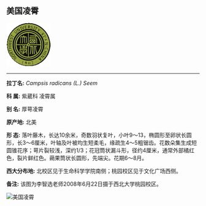 ## 美国凌霄

![西北大学校园网络植物志](JPG/nwu.gif)

---

**拉丁名:**  _Campsis radicans (L.) Seem_

**科 属:** 紫葳科 凌霄属

**别 名:** 厚萼凌霄

**原产地:** 北美

**形  态:** 落叶藤木，长达10余米，奇数羽状复叶，小叶9～13，椭圆形至卵状长圆形，长3～6厘米，叶轴及叶被均生短柔毛，缘疏生4～5粗锯齿。花数朵集生成短圆锥花序；萼片裂较浅，深约1/3；花冠筒状漏斗形，径约4厘米，通常外部橘红色，裂片鲜红色。蒴果筒状长圆形，先端尖。花期6～8月。

**西大分布地:** 北校区见于生命科学学院南侧；桃园校区见于文化广场西侧。

**备注:** 该图为李智选老师2008年6月22日摄于西北大学桃园校区。

![美国凌霄]() 

